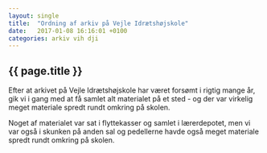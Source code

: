 ```yaml
---
layout: single
title:  "Ordning af arkiv på Vejle Idrætshøjskole"
date:   2017-01-08 16:16:01 +0100
categories: arkiv vih dji
---
```


## {{ page.title }}

Efter at arkivet på Vejle Idrætshøjskole har været forsømt i rigtig mange år, gik vi i gang med at få samlet alt materialet på et sted - og der var virkelig meget materiale spredt rundt omkring på skolen.

Noget af materialet var sat i flyttekasser og samlet i lærerdepotet, men vi var også i skunken på anden sal og pedellerne havde også meget materiale spredt rundt omkring på skolen.
